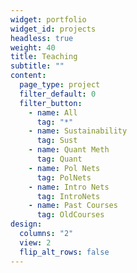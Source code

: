 ```yaml
---
widget: portfolio
widget_id: projects
headless: true
weight: 40
title: Teaching
subtitle: ""
content:
  page_type: project
  filter_default: 0
  filter_button:
    - name: All
      tag: "*"
    - name: Sustainability
      tag: Sust
    - name: Quant Meth
      tag: Quant
    - name: Pol Nets 
      tag: PolNets
    - name: Intro Nets
      tag: IntroNets
    - name: Past Courses
      tag: OldCourses   
design:
  columns: "2"
  view: 2
  flip_alt_rows: false
---
```

